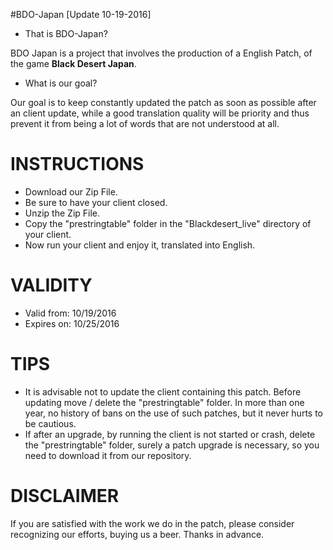 #BDO-Japan [Update 10-19-2016]

* That is BDO-Japan?

BDO Japan is a project that involves the production of a English Patch, of the game **Black Desert Japan**.


* What is our goal?

Our goal is to keep constantly updated the patch as soon as possible after an client update, while a good translation quality will be priority and thus prevent it from being a lot of words that are not understood at all.


# INSTRUCTIONS

* Download our Zip File.
* Be sure to have your client closed.
* Unzip the Zip File.
* Copy the "prestringtable" folder in the "Blackdesert_live" directory of your client.
* Now run your client and enjoy it, translated into English.


# VALIDITY

* Valid from: 10/19/2016
* Expires on: 10/25/2016


# TIPS

* It is advisable not to update the client containing this patch. Before updating move / delete the "prestringtable" folder. In more than one year, no history of bans on the use of such patches, but it never hurts to be cautious.
* If after an upgrade, by running the client is not started or crash, delete the "prestringtable" folder, surely a patch upgrade is necessary, so you need to download it from our repository.


# DISCLAIMER

If you are satisfied with the work we do in the patch, please consider recognizing our efforts, buying us a beer. Thanks in advance.
